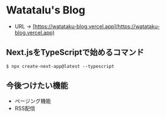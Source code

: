 # Watatalu's Blog

- URL -> [https://watataku-blog.vercel.app](https://watataku-blog.vercel.app)
## Next.jsをTypeScriptで始めるコマンド

```
$ npx create-next-app@latest --typescript
```

## 今後つけたい機能

- ページング機能
- RSS配信

